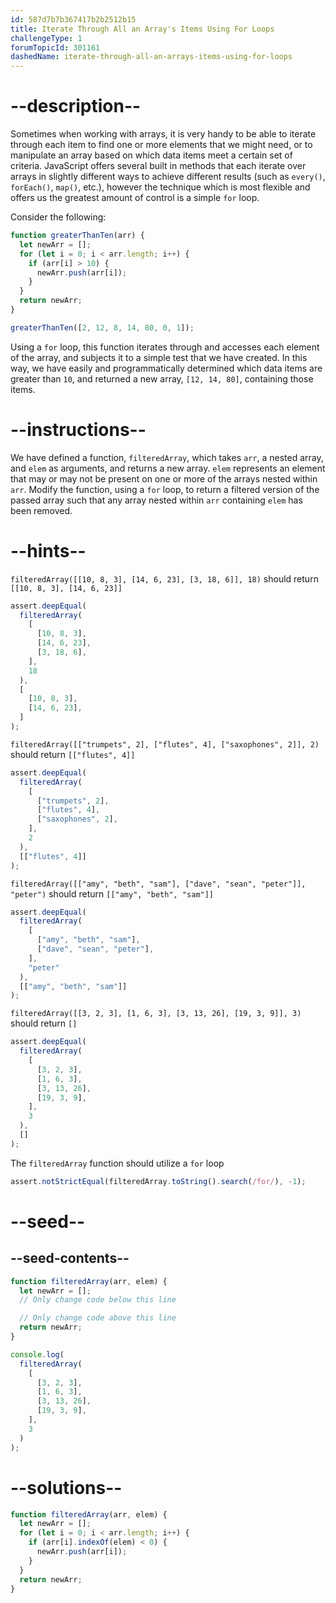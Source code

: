 ```yaml
---
id: 587d7b7b367417b2b2512b15
title: Iterate Through All an Array's Items Using For Loops
challengeType: 1
forumTopicId: 301161
dashedName: iterate-through-all-an-arrays-items-using-for-loops
---
```


# --description--

Sometimes when working with arrays, it is very handy to be able to iterate through each item to find one or more elements that we might need, or to manipulate an array based on which data items meet a certain set of criteria. JavaScript offers several built in methods that each iterate over arrays in slightly different ways to achieve different results (such as `every()`, `forEach()`, `map()`, etc.), however the technique which is most flexible and offers us the greatest amount of control is a simple `for` loop.

Consider the following:

```js
function greaterThanTen(arr) {
  let newArr = [];
  for (let i = 0; i < arr.length; i++) {
    if (arr[i] > 10) {
      newArr.push(arr[i]);
    }
  }
  return newArr;
}

greaterThanTen([2, 12, 8, 14, 80, 0, 1]);
```

Using a `for` loop, this function iterates through and accesses each element of the array, and subjects it to a simple test that we have created. In this way, we have easily and programmatically determined which data items are greater than `10`, and returned a new array, `[12, 14, 80]`, containing those items.

# --instructions--

We have defined a function, `filteredArray`, which takes `arr`, a nested array, and `elem` as arguments, and returns a new array. `elem` represents an element that may or may not be present on one or more of the arrays nested within `arr`. Modify the function, using a `for` loop, to return a filtered version of the passed array such that any array nested within `arr` containing `elem` has been removed.

# --hints--

`filteredArray([[10, 8, 3], [14, 6, 23], [3, 18, 6]], 18)` should return `[[10, 8, 3], [14, 6, 23]]`

```js
assert.deepEqual(
  filteredArray(
    [
      [10, 8, 3],
      [14, 6, 23],
      [3, 18, 6],
    ],
    18
  ),
  [
    [10, 8, 3],
    [14, 6, 23],
  ]
);
```

`filteredArray([["trumpets", 2], ["flutes", 4], ["saxophones", 2]], 2)` should return `[["flutes", 4]]`

```js
assert.deepEqual(
  filteredArray(
    [
      ["trumpets", 2],
      ["flutes", 4],
      ["saxophones", 2],
    ],
    2
  ),
  [["flutes", 4]]
);
```

`filteredArray([["amy", "beth", "sam"], ["dave", "sean", "peter"]], "peter")` should return `[["amy", "beth", "sam"]]`

```js
assert.deepEqual(
  filteredArray(
    [
      ["amy", "beth", "sam"],
      ["dave", "sean", "peter"],
    ],
    "peter"
  ),
  [["amy", "beth", "sam"]]
);
```

`filteredArray([[3, 2, 3], [1, 6, 3], [3, 13, 26], [19, 3, 9]], 3)` should return `[]`

```js
assert.deepEqual(
  filteredArray(
    [
      [3, 2, 3],
      [1, 6, 3],
      [3, 13, 26],
      [19, 3, 9],
    ],
    3
  ),
  []
);
```

The `filteredArray` function should utilize a `for` loop

```js
assert.notStrictEqual(filteredArray.toString().search(/for/), -1);
```

# --seed--

## --seed-contents--

```js
function filteredArray(arr, elem) {
  let newArr = [];
  // Only change code below this line

  // Only change code above this line
  return newArr;
}

console.log(
  filteredArray(
    [
      [3, 2, 3],
      [1, 6, 3],
      [3, 13, 26],
      [19, 3, 9],
    ],
    3
  )
);
```

# --solutions--

```js
function filteredArray(arr, elem) {
  let newArr = [];
  for (let i = 0; i < arr.length; i++) {
    if (arr[i].indexOf(elem) < 0) {
      newArr.push(arr[i]);
    }
  }
  return newArr;
}
```
